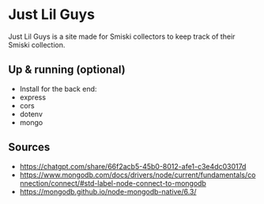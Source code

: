 # Just Lil Guys

Just Lil Guys is a site made for Smiski collectors to keep track of their Smiski collection.


## Up & running (optional)

- Install for the back end:
 - express
 - cors
 - dotenv
 - mongo


## Sources 

- https://chatgpt.com/share/66f2acb5-45b0-8012-afe1-c3e4dc03017d
- https://www.mongodb.com/docs/drivers/node/current/fundamentals/connection/connect/#std-label-node-connect-to-mongodb
- https://mongodb.github.io/node-mongodb-native/6.3/



